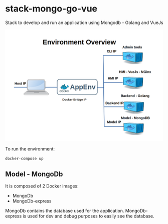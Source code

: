 # stack-mongo-go-vue
Stack to develop and run an application using Mongodb - Golang and VueJs

![Stack Overview](doc/app_env-02-stack_overview.png)

To run the environment:

```
docker-compose up
```

## Model - MongoDb

It is composed of 2 Docker images:
- MongoDb
- MongoDb-express

MongoDb contains the database used for the application.
MongoDb-express is used for dev and debug purposes to easily see the database.
